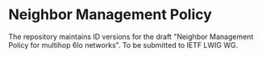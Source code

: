 # Neighbor Management Policy
The repository maintains ID versions for the draft "Neighbor Management Policy for multihop 6lo networks". To be submitted to IETF LWIG WG.


